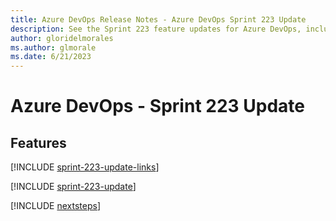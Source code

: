 ```yaml
---
title: Azure DevOps Release Notes - Azure DevOps Sprint 223 Update
description: See the Sprint 223 feature updates for Azure DevOps, including next steps.
author: gloridelmorales
ms.author: glmorale
ms.date: 6/21/2023
---
```


# Azure DevOps - Sprint 223 Update

## Features

[!INCLUDE [sprint-223-update-links](../includes/general/sprint-223-update-links.md)]

[!INCLUDE [sprint-223-update](../includes/general/sprint-223-update.md)]

[!INCLUDE [nextsteps](../includes/nextsteps.md)]
